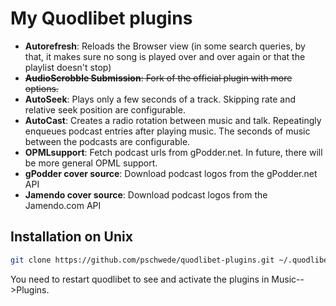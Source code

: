 # My Quodlibet plugins

* __Autorefresh__: Reloads the Browser view (in some search queries, by that,
  it makes sure no song is played over and over again or that the playlist
  doesn't stop)
* ~~__AudioScrobble Submission__: Fork of the official plugin with more
  options.~~
* __AutoSeek__: Plays only a few seconds of a track. Skipping rate and relative
  seek position are configurable.
* __AutoCast__: Creates a radio rotation between music and talk. Repeatingly
  enqueues podcast entries after playing music. The seconds of music between the
  podcasts are configurable.
* __OPMLsupport__: Fetch podcast urls from gPodder.net. In future, there will be more general OPML support.
* __gPodder cover source__: Download podcast logos from the gPodder.net API
* __Jamendo cover source__: Download podcast logos from the Jamendo.com API


## Installation on Unix

```bash
git clone https://github.com/pschwede/quodlibet-plugins.git ~/.quodlibet/plugins/
```

You need to restart quodlibet to see and activate the plugins in Music-->Plugins.
